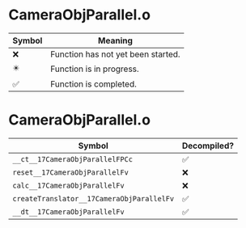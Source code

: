 # CameraObjParallel.o
| Symbol | Meaning 
| ------------- | ------------- 
| :x: | Function has not yet been started. 
| :eight_pointed_black_star: | Function is in progress. 
| :white_check_mark: | Function is completed. 


# CameraObjParallel.o
| Symbol | Decompiled? |
| ------------- | ------------- |
| `__ct__17CameraObjParallelFPCc` | :white_check_mark: |
| `reset__17CameraObjParallelFv` | :x: |
| `calc__17CameraObjParallelFv` | :x: |
| `createTranslator__17CameraObjParallelFv` | :white_check_mark: |
| `__dt__17CameraObjParallelFv` | :white_check_mark: |
